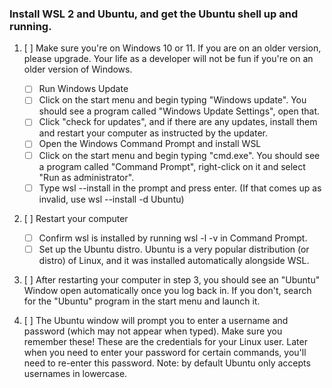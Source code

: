 ### Install WSL 2 and Ubuntu, and get the Ubuntu shell up and running.

1. [ ] Make sure you're on Windows 10 or 11. If you are on an older version, please upgrade. Your life as a developer will not be fun if you're on an older version of Windows.
    - [ ] Run Windows Update
    - [ ] Click on the start menu and begin typing "Windows update". You should see a program called "Windows Update Settings", open that.
    - [ ] Click "check for updates", and if there are any updates, install them and restart your computer as instructed by the updater.
    - [ ] Open the Windows Command Prompt and install WSL
    - [ ] Click on the start menu and begin typing "cmd.exe". You should see a program called "Command Prompt", right-click on it and select "Run as administrator".
    - [ ] Type wsl --install in the prompt and press enter. (If that comes up as invalid, use wsl --install -d Ubuntu)

2. [ ] Restart your computer
    - [ ] Confirm wsl is installed by running wsl -l -v in Command Prompt.
    - [ ] Set up the Ubuntu distro. Ubuntu is a very popular distribution (or distro) of Linux, and it was installed automatically alongside WSL.

3. [ ] After restarting your computer in step 3, you should see an "Ubuntu" Window open automatically once you log back in. If you don't, search for the "Ubuntu" program in the start menu and launch it.

4. [ ] The Ubuntu window will prompt you to enter a username and password (which may not appear when typed). Make sure you remember these! These are the credentials for your Linux user. Later when you need to enter your password for certain commands, you'll need to re-enter this password. Note: by default Ubuntu only accepts usernames in lowercase.